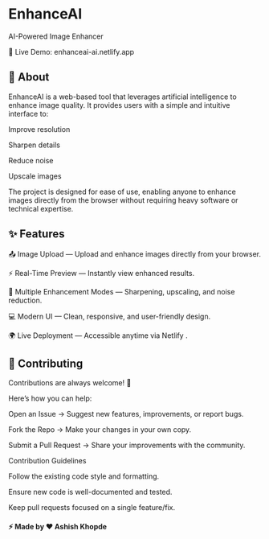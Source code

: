 # EnhanceAI

AI-Powered Image Enhancer

🔗 Live Demo: enhanceai-ai.netlify.app

## 📌 About

EnhanceAI is a web-based tool that leverages artificial intelligence to enhance image quality.
It provides users with a simple and intuitive interface to:

Improve resolution

Sharpen details

Reduce noise

Upscale images

The project is designed for ease of use, enabling anyone to enhance images directly from the browser without requiring heavy software or technical expertise.

## ✨ Features

📤 Image Upload — Upload and enhance images directly from your browser.

⚡ Real-Time Preview — Instantly view enhanced results.

🎨 Multiple Enhancement Modes — Sharpening, upscaling, and noise reduction.

💻 Modern UI — Clean, responsive, and user-friendly design.

🌍 Live Deployment — Accessible anytime via Netlify
.

## 🤝 Contributing

Contributions are always welcome! 🚀

Here’s how you can help:

Open an Issue → Suggest new features, improvements, or report bugs.

Fork the Repo → Make your changes in your own copy.

Submit a Pull Request → Share your improvements with the community.

Contribution Guidelines

Follow the existing code style and formatting.

Ensure new code is well-documented and tested.

Keep pull requests focused on a single feature/fix.


#### ⚡ Made by ❤️ Ashish Khopde
